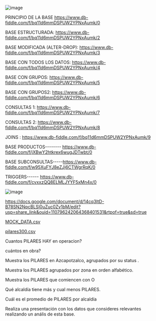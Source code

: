 ![image](https://user-images.githubusercontent.com/91554777/235196884-6cfb1909-3699-4c0f-ad0f-09ff27471105.png)

PRINCIPIO DE LA BASE https://www.db-fiddle.com/f/bq11d6mmDSPUW2YPNxAumk/0

BASE ESTRUCTURADA: https://www.db-fiddle.com/f/bq11d6mmDSPUW2YPNxAumk/2

BASE MODIFICADA (ALTER-DROP): https://www.db-fiddle.com/f/bq11d6mmDSPUW2YPNxAumk/3

BASE CON TODOS LOS DATOS: https://www.db-fiddle.com/f/bq11d6mmDSPUW2YPNxAumk/4

BASE CON GRUPOS: https://www.db-fiddle.com/f/bq11d6mmDSPUW2YPNxAumk/5

BASE CON GRUPOS2: https://www.db-fiddle.com/f/bq11d6mmDSPUW2YPNxAumk/6


CONSULTAS 1: https://www.db-fiddle.com/f/bq11d6mmDSPUW2YPNxAumk/7

CONSULTAS 2: https://www.db-fiddle.com/f/bq11d6mmDSPUW2YPNxAumk/8

JOINS : https://www.db-fiddle.com/f/bq11d6mmDSPUW2YPNxAumk/9


BASE PRODUCTOS-------- https://www.db-fiddle.com/f/jXBwY2htkrex6wugJDTwbt/0

BASE SUBCONSULTAS-----https://www.db-fiddle.com/f/w95XuFYJ8eZJj6CTWgrRqK/0

TRIGGERS------ https://www.db-fiddle.com/f/cvxxzQQ8ELMLJYYF5xMn4x/0


![image](https://user-images.githubusercontent.com/91554777/235502032-0d8f2296-5816-422b-93b5-be9def027bad.png)


https://docs.google.com/document/d/14cq3ItD-B78SN2NpcBLSI0uZuc0Zv1bM/edit?usp=share_link&ouid=110796242064368401531&rtpof=true&sd=true


[MOCK_DATA.csv](https://github.com/escuelaDeCodigoMargaritaMaza/Base_de_Datos/files/11403101/MOCK_DATA.csv)

[pilares300.csv](https://github.com/escuelaDeCodigoMargaritaMaza/Base_de_Datos/files/11403113/pilares300.csv)

Cuantos PILARES HAY en operacion?

cuántos en obra?

Muestra los PILARES en Azcapotzalco, agrupados por su status .

Muestra los PILARES agrupados por zona en orden alfabético.

Muestra los PILARES que comiencen con O

Qué alcaldía tiene más y cual menos PILARES.

Cuál es el promedio de PILARES por alcaldía

Realiza una presentación con los datos que consideres relevantes realizando un anális de esta base.



